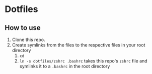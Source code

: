 # Dotfiles

## How to use
1. Clone this repo.
2. Create symlinks from the files to the respective files in your root directory
	1. `cd`
	2. `ln -s dotfiles/zshrc .bashrc` takes this repo's `zshrc` file and symlinks it to a `.bashrc` in the root directory
